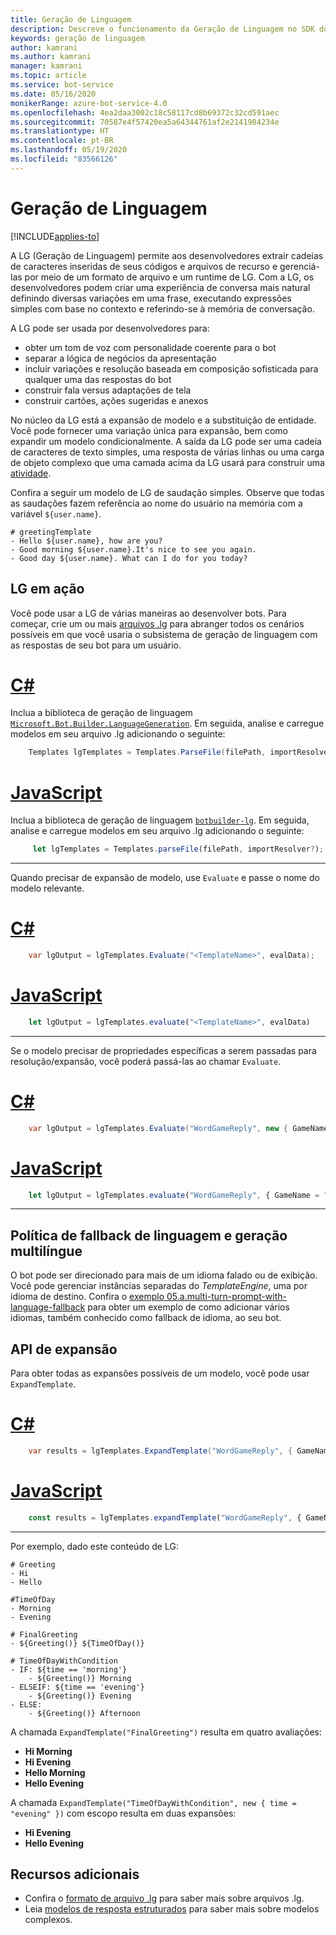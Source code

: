 ```yaml
---
title: Geração de Linguagem
description: Descreve o funcionamento da Geração de Linguagem no SDK do Bot Framework.
keywords: geração de linguagem
author: kamrani
ms.author: kamrani
manager: kamrani
ms.topic: article
ms.service: bot-service
ms.date: 05/16/2020
monikerRange: azure-bot-service-4.0
ms.openlocfilehash: 4ea2daa3002c18c58117cd8b69372c32cd591aec
ms.sourcegitcommit: 70587e4f57420ea5a64344761af2e2141984234e
ms.translationtype: HT
ms.contentlocale: pt-BR
ms.lasthandoff: 05/19/2020
ms.locfileid: "83566126"
---
```

# <a name="language-generation"></a>Geração de Linguagem

[!INCLUDE[applies-to](../includes/applies-to.md)]

<!-- See [here](#Change-Log) for what's new in **4.8.0 RC1** release.-->

A LG (Geração de Linguagem) permite aos desenvolvedores extrair cadeias de caracteres inseridas de seus códigos e arquivos de recurso e gerenciá-las por meio de um formato de arquivo e um runtime de LG. Com a LG, os desenvolvedores podem criar uma experiência de conversa mais natural definindo diversas variações em uma frase, executando expressões simples com base no contexto e referindo-se à memória de conversação.

A LG pode ser usada por desenvolvedores para:

- obter um tom de voz com personalidade coerente para o bot
- separar a lógica de negócios da apresentação
- incluir variações e resolução baseada em composição sofisticada para qualquer uma das respostas do bot
- construir fala versus adaptações de tela
- construir cartões, ações sugeridas e anexos

No núcleo da LG está a expansão de modelo e a substituição de entidade. Você pode fornecer uma variação única para expansão, bem como expandir um modelo condicionalmente. A saída da LG pode ser uma cadeia de caracteres de texto simples, uma resposta de várias linhas ou uma carga de objeto complexo que uma camada acima da LG usará para construir uma [atividade][1].

Confira a seguir um modelo de LG de saudação simples. Observe que todas as saudações fazem referência ao nome do usuário na memória com a variável `${user.name}`.

```.lg
# greetingTemplate
- Hello ${user.name}, how are you?
- Good morning ${user.name}.It's nice to see you again.
- Good day ${user.name}. What can I do for you today?
```

## <a name="lg-in-action"></a>LG em ação

Você pode usar a LG de várias maneiras ao desenvolver bots. Para começar, crie um ou mais [arquivos .lg][3] para abranger todos os cenários possíveis em que você usaria o subsistema de geração de linguagem com as respostas de seu bot para um usuário.

# <a name="c"></a>[C#](#tab/csharp)

Inclua a biblioteca de geração de linguagem [`Microsoft.Bot.Builder.LanguageGeneration`](https://www.nuget.org/packages/Microsoft.Bot.Builder.LanguageGeneration/). Em seguida, analise e carregue modelos em seu arquivo .lg adicionando o seguinte:

```c#
    Templates lgTemplates = Templates.ParseFile(filePath, importResolver?);
```

# <a name="javascript"></a>[JavaScript](#tab/javascript)

Inclua a biblioteca de geração de linguagem [`botbuilder-lg`][15]. Em seguida, analise e carregue modelos em seu arquivo .lg adicionando o seguinte:

```typescript
     let lgTemplates = Templates.parseFile(filePath, importResolver?);
```
---

Quando precisar de expansão de modelo, use `Evaluate` e passe o nome do modelo relevante.

# <a name="c"></a>[C#](#tab/csharp)

```c#
    var lgOutput = lgTemplates.Evaluate("<TemplateName>", evalData);
```

# <a name="javascript"></a>[JavaScript](#tab/javascript)

```typescript
    let lgOutput = lgTemplates.evaluate("<TemplateName>", evalData)
```
---

Se o modelo precisar de propriedades específicas a serem passadas para resolução/expansão, você poderá passá-las ao chamar `Evaluate`.

# <a name="c"></a>[C#](#tab/csharp)

```c#
    var lgOutput = lgTemplates.Evaluate("WordGameReply", new { GameName = "MarcoPolo" } );
```

# <a name="javascript"></a>[JavaScript](#tab/javascript)

```typescript
    let lgOutput = lgTemplates.evaluate("WordGameReply", { GameName = "MarcoPolo" } )
```
---

## <a name="multi-lingual-generation-and-language-fallback-policy"></a>Política de fallback de linguagem e geração multilíngue

O bot pode ser direcionado para mais de um idioma falado ou de exibição. Você pode gerenciar instâncias separadas do *TemplateEngine*, uma por idioma de destino. Confira o [exemplo 05.a.multi-turn-prompt-with-language-fallback](https://github.com/microsoft/BotBuilder-Samples/tree/master/experimental/language-generation/csharp_dotnetcore/05.a.multi-turn-prompt-with-language-fallback) para obter um exemplo de como adicionar vários idiomas, também conhecido como fallback de idioma, ao seu bot.

<!--
## Grammar check and correction 
The current library does not include any capabilities for grammar check or correction-->

## <a name="expand-api"></a>API de expansão

Para obter todas as expansões possíveis de um modelo, você pode usar `ExpandTemplate`.
# <a name="c"></a>[C#](#tab/csharp)


```c#
    var results = lgTemplates.ExpandTemplate("WordGameReply", { GameName = "MarcoPolo" } )
```

# <a name="javascript"></a>[JavaScript](#tab/javascript)

```typescript
    const results = lgTemplates.expandTemplate("WordGameReply", { GameName = "MarcoPolo" } )
```

---

Por exemplo, dado este conteúdo de LG:

```.lg
# Greeting
- Hi
- Hello

#TimeOfDay
- Morning
- Evening

# FinalGreeting
- ${Greeting()} ${TimeOfDay()}

# TimeOfDayWithCondition
- IF: ${time == 'morning'}
    - ${Greeting()} Morning
- ELSEIF: ${time == 'evening'}
    - ${Greeting()} Evening
- ELSE:
    - ${Greeting()} Afternoon
```

A chamada `ExpandTemplate("FinalGreeting")` resulta em quatro avaliações:
- **Hi Morning**
- **Hi Evening**
- **Hello Morning** 
- **Hello Evening**

A chamada `ExpandTemplate("TimeOfDayWithCondition", new { time = "evening" })` com escopo resulta em duas expansões:
- **Hi Evening**
- **Hello Evening**

## <a name="additional-resources"></a>Recursos adicionais

- Confira o [formato de arquivo .lg][3] para saber mais sobre arquivos .lg.
- Leia [modelos de resposta estruturados](../language-generation/language-generation-structured-response-template.md) para saber mais sobre modelos complexos.

<!--- [Language generation API reference][2]
## Change Log
### 4.8 PREVIEW
- \[**BREAKING CHANGES**\]:
    - `ActivityFactory`
        - has been moved to `Microsoft.Bot.Builder`
        - `CreateActivity` renamed to `FromObject`
    - `TemplateEngine`
        - has been renamed to `Templates`
        - `TemplateEngine.EvaluateTemplate` renamed to `Templates.Evaluate`
        - `TemplateEngine.Evaluate` renamed to `Templates.EvaluateText`
        - `TemplateEngine().AddFile` has been replaced by `Templates.ParseFile`
        - `AddFiles` has been deprecated. You no longer can load multiple .lg files. Instead, you should use [import][50] support in your .lg files.
    - Bounding character for expressions has been changed from **@**{expression} to **$**{expression}

    |  Old  | New |
    |-------|-----|
    |  # myTemplate <br/> - I have @{user.name} as your name |  # myTemplate <br/> - I have ${user.name} as your name |
    | # myTemplate <br/> - @{ackPhrase()} <br/><br/> # ackPhrase <br/> - hi <br/>- hello | # myTemplate <br/> - ${ackPhrase()} <br/><br/> # ackPhrase <br/> - hi <br/>- hello |
    | # myTemplate <br/> - IF : @{user.name == null} <br/>&nbsp;&nbsp;&nbsp;&nbsp;- hello<br/>- ELSE : <br/>&nbsp;&nbsp;&nbsp;&nbsp;- null | # myTemplate <br/> - IF : ${user.name == null} <br/>&nbsp;&nbsp;&nbsp;&nbsp;- hello<br/>- ELSE : <br/>&nbsp;&nbsp;&nbsp;&nbsp;- null |
- New sample [C#][100], [JS][101] that demonstrates how to extend the set of prebuilt expression functions and using custom functions in LG.
- You can now use back-quote for string interpolation. e.g. \`=json({'user': ${user.name}})`
### 4.7 PREVIEW
- \[**BREAKING CHANGES**\]:
    - Old way to refer to a template via `[TemplateName]` notation is deprecated in favor of `${TemplateName()}` notation. There are no changes to how structured response templates are defined.
    - All expressions must now be enclosed within `${<expression>}`. The old notation `{<expression>}` is no longer supported.
    - `ActivityBuilder` has been deprecated and removed in favor of `ActivityFactory`. Note that by stable release, functionality offered by `ActivityFactory` is likely to move into `MessageFactory`.

    |  Old  | New |
    |-------|-----|
    | # myTemplate <br/> - I have {user.name} as your name |  # myTemplate <br/> - I have @{user.name} as your name |
    | # myTemplate <br/> - [ackPhrase] <br/><br/> # ackPhrase <br/> - hi <br/>- hello | # myTemplate <br/> - @{ackPhrase()} <br/><br/> # ackPhrase <br/> - hi <br/>- hello |

- \[**NEW**\]:
    - Language generation preview is now available for JavaScript as well. Checkout packages [here][15]. Samples are [here][26]
    - New `ActivityFactory` class that helps transform structured response template output from LG into a Bot framework activity.
    - Bug fixes and stability improvements.

### 4.6 PREVIEW 2
- \[**BREAKING CHANGES**\]:
    - Old `display || speak` notation is deprecated in favor of structured template support. See below for more details on structured template.
    - Old `Chatdown` style cards are deprecated in favor of structured template support. See below for more details on structured template.
- \[**NEW**\]:
    - Structured Template support in .lg file format. See [here](../language-generation/language-generation-structured-response-template.md) to learn more about Structured Template definition.
    - ActivityGenerator.GenerateFromLG static method to transform output from LG sub-system into a full blown [Bot Framework Activity][1]

### 4.6 PREVIEW
- \[**NEW**\] [VS code extension][22] for LG (syntax highlighting, auto-suggest (including expressions, pre-built functions, template names etc), validation)
- LG file format:
    - Support for [Switch..Case..Default][20]
    - Support for [import reference][21] to another .lg file.
- [API changes][2]:
    - Dropped FromFile and FromText methods in favor of AddFile and AddFiles.
    - Added ability to provide a delegate to externally resolve import references found in content.
- \[**NEW**\] Translate functionality in [MSLG CLI][23]

### 4.5 PREVIEW
- Initial preview release
-->
[1]:https://github.com/Microsoft/BotBuilder/blob/master/specs/botframework-activity/botframework-activity.md
[2]:../language-generation/language-generation-API-reference.md
[3]:../file-format/bot-builder-lg-file-format.md
[6]:https://github.com/microsoft/botframework-cli/tree/master/packages/chatdown
[7]:https://github.com/microsoft/botframework-cli/blob/master/packages/chatdown/docs/chatdown-format.md
[8]:https://github.com/microsoft/botframework-cli/blob/master/packages/chatdown/docs/examples/CardExamples.chat
[9]:https://github.com/microsoft/botframework-cli/blob/master/packages/chatdown/docs/chatdown-format.md#message-commands
[10]:https://github.com/microsoft/botframework-cli/blob/master/packages/chatdown/docs/chatdown-format.md#message-cards
[11]:https://github.com/microsoft/botframework-cli/blob/master/packages/chatdown/docs/chatdown-format.md#message-attachments
[12]:https://botbuilder.myget.org/F/botbuilder-v4-dotnet-daily/api/v3/index.json
[13]:https://botbuilder.myget.org/gallery/botbuilder-v4-js-daily
[14]:https://www.nuget.org/packages/Microsoft.Bot.Builder.LanguageGeneration/4.7.0-preview
[15]:https://www.npmjs.com/package/botbuilder-lg
[20]:../file-format/bot-builder-lg-file-format.md#switch-case
[21]:../file-format/bot-builder-lg-file-format.md#importing-external-references
[22]:https://aka.ms/lg-vscode-extension
[23]:https://github.com/microsoft/botbuilder-tools/tree/V.Future/packages/MSLG
[26]:https://github.com/microsoft/BotBuilder-Samples/tree/master/experimental/language-generation/javascript_nodejs
[50]:../file-format/bot-builder-lg-file-format.md#importing-external-references
[100]:https://github.com/microsoft/BotBuilder-Samples/blob/master/experimental/language-generation/csharp_dotnetcore/20.extending-with-custom-functions/README.md
[101]:https://github.com/microsoft/BotBuilder-Samples/blob/master/experimental/language-generation/javascript_nodejs/20.custom-functions/README.md
